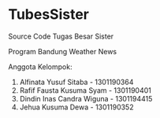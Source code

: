 # TubesSister

Source Code Tugas Besar Sister

Program Bandung Weather News

Anggota Kelompok:
1. Alfinata Yusuf Sitaba - 1301190364
2. Rafif Fausta Kusuma Syam - 1301190401
3. Dindin Inas Candra Wiguna - 1301194415
4. Jehua Kusuma Dewa - 1301190352
